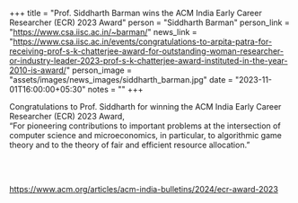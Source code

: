 +++
title = "Prof. Siddharth Barman wins the ACM India Early Career Researcher (ECR) 2023 Award"
person = "Siddharth Barman"
person_link = "https://www.csa.iisc.ac.in/~barman/"
news_link = "https://www.csa.iisc.ac.in/events/congratulations-to-arpita-patra-for-receiving-prof-s-k-chatterjee-award-for-outstanding-woman-researcher-or-industry-leader-2023-prof-s-k-chatterjee-award-instituted-in-the-year-2010-is-award/"
person_image = "assets/images/news_images/siddharth_barman.jpg"
date = "2023-11-01T16:00:00+05:30"
notes = ""
+++

Congratulations to Prof. Siddharth for winning the ACM India Early Career Researcher (ECR) 2023 Award,  
“For pioneering contributions to important problems at the intersection of computer science and microeconomics, 
in particular, to algorithmic game theory and to the theory of fair and efficient resource allocation.” 

<br><br>

<a href="https://www.acm.org/articles/acm-india-bulletins/2024/ecr-award-2023" target="_blank">
    https://www.acm.org/articles/acm-india-bulletins/2024/ecr-award-2023
</a>